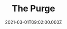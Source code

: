 ---
title: "The Purge"
year: 2018
date: 2021-03-01T09:02:00.000Z
permalink: /almanac/tv/2021-03-01-the-purge/index.html
season: 1-2
rating: 3
---
